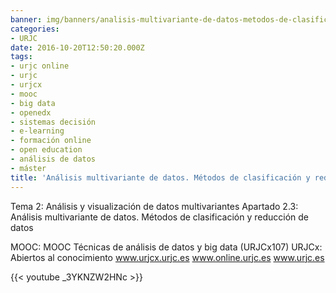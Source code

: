 ```yaml
---
banner: img/banners/analisis-multivariante-de-datos-metodos-de-clasificacion-y-reduccion-de-datos-urjcx.jpg
categories:
- URJC
date: 2016-10-20T12:50:20.000Z
tags:
- urjc online
- urjc
- urjcx
- mooc
- big data
- openedx
- sistemas decisión
- e-learning
- formación online
- open education
- análisis de datos
- máster
title: 'Análisis multivariante de datos. Métodos de clasificación y reducción de datos (URJCx)'
---
```


Tema 2: Análisis y visualización de datos multivariantes
Apartado 2.3: Análisis multivariante de datos. Métodos de clasificación y reducción de datos

MOOC: MOOC Técnicas de análisis de datos y big data (URJCx107)
URJCx: Abiertos al conocimiento
www.urjcx.urjc.es
www.online.urjc.es
www.urjc.es

{{< youtube _3YKNZW2HNc >}}
